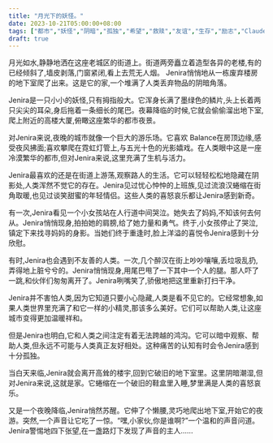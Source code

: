 ```yaml
---
title: "月光下的妖怪。"
date: 2023-10-21T05:00:00+08:00
tags: ["都市","妖怪","阴暗","孤独","希望","救赎","友谊","生存","励志","Claude"]
draft: true
--- 
```


月光如水,静静地洒在这座老城区的街道上。街道两旁矗立着造型各异的老楼,有的已经倾斜了,墙皮剥落,门窗紧闭,看上去荒无人烟。 Jenira悄悄地从一栋废弃楼房的地下室爬了出来。这是它的家,一个堆满了人类丢弃物品的阴暗角落。

Jenira是一只小小的妖怪,只有拇指般大。它浑身长满了墨绿色的鳞片,头上长着两只尖尖的耳朵,身后拖着一条细长的尾巴。夜幕降临的时候,它就会偷偷溜出地下室,爬上附近的高楼大厦,俯瞰这座繁华的都市夜景。

对Jenira来说,夜晚的城市就像一个巨大的游乐场。它喜欢 Balance在房顶边缘,感受夜风拂面;喜欢攀爬在霓虹灯管上,与五光十色的光影嬉戏。在人类眼中这是一座冷漠繁华的都市,但对Jenira来说,这里充满了生机与活力。

Jenira最喜欢的还是在街道上游荡,观察路人的生活。它可以轻轻松松地隐藏在阴影处,人类浑然不觉它的存在。Jenira见过忧心忡忡的上班族,见过流浪汉蜷缩在街角取暖,也见过谈笑甜蜜的年轻情侣。这些人类的喜怒哀乐都让Jenira感到新奇。

有一次,Jenira看见一个小女孩站在人行道中间哭泣。她失去了妈妈,不知该何去何从。Jenira悄悄现身,拍拍她的肩膀,给了她力量和勇气。终于,小女孩停止了哭泣,镇定下来找寻妈妈的身影。当她们终于重逢时,脸上洋溢的喜悦令Jenira感到十分欣慰。

有时,Jenira也会遇到不友善的人类。一次,几个醉汉在街上吵吵嚷嚷,丢垃圾乱扔,弄得地上脏兮兮的。Jenira悄悄现身,用尾巴甩了一下其中一个人的腿。那人吓了一跳,和伙伴们匆匆离开了。Jenira咧嘴笑了,骄傲地把这里重新打扫干净。

Jenira并不害怕人类,因为它知道只要小心隐藏,人类是看不见它的。它经常想象,如果人类世界里充满了和它一样的小精灵,那该多么美好。它们可以帮助人类,让这座城市变得更加温暖祥和。

但是Jenira也明白,它和人类之间注定有着无法跨越的鸿沟。它可以暗中观察、帮助人类,但永远不可能与人类真正友好相处。这种痛苦的认知有时会令Jenira感到十分孤独。

当白天来临,Jenira就会离开高耸的楼宇,回到它破旧的地下室里。这里阴暗潮湿,但对Jenira来说,这就是家。它蜷缩在一个破旧的鞋盒里入睡,梦里满是人类的喜怒哀乐。

又是一个夜晚降临,Jenira悄然苏醒。它伸了个懒腰,灵巧地爬出地下室,开始它的夜游。突然,一个声音让它吃了一惊。“嘿,小家伙,你是谁啊?”一个温和的声音问道。Jenira警惕地四下张望,在一盏路灯下发现了声音的主人......